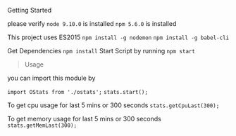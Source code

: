 Getting Started
 
 please verify
 `node 9.10.0` is installed
 `npm 5.6.0` is installed
 
 This project uses ES2015
 `npm install -g nodemon` 
 `npm install -g babel-cli`
 
 Get Dependencies `npm install`
 Start Script by running `npm start`

> Usage

you can import this module by 

`import OStats from './ostats';`
`stats.start();`

To get cpu usage for last 5 mins or 300 seconds 
`stats.getCpuLast(300);`

To get memory usage for last 5 mins or 300 seconds 
`stats.getMemLast(300);`

